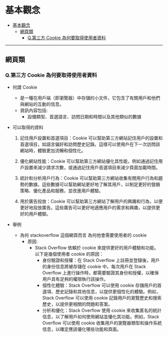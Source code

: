 # 基本觀念

- [基本觀念](#基本觀念)
  - [網頁類](#網頁類)
    - [Q.第三方 Cookie 為何要取得使用者資料](#q第三方-cookie-為何要取得使用者資料)

---

## 網頁類

### Q.第三方 Cookie 為何要取得使用者資料

- 何謂 Cookie

  - 是一種在用戶端（即瀏覽器）中存儲的小文件，它包含了有關用戶和他們與網站的互動的信息。
  - 資訊內容包括:
    - 設備類型、首選語言、訪問日期和時間以及其他類似的數據

- 可以取得的資料

  1. 記住用戶設置和首選項目：Cookie 可以幫助第三方網站記住用戶的設置和首選項目，如語言偏好和訪問歷史記錄。這樣可以使用戶在下一次訪問該網站時，體驗更加流暢和個性化。

  2. 優化網站性能：Cookie 可以幫助第三方網站優化其性能，例如通過記住用戶設置來減少請求次數，或通過記住用戶首選項目來減少頁面加載時間。

  3. 統計和分析用戶行為：Cookie 可以幫助第三方網站收集有關用戶行為和趨勢的數據。這些數據可以幫助網站更好地了解其用戶，以制定更好的營銷策略、優化產品和服務，並改進用戶體驗。

  4. 用於廣告投放：Cookie 可以幫助第三方網站了解用戶的興趣和行為，以便更好地投放廣告。這些廣告可以更好地適應用戶的需求和興趣，以提供更好的用戶體驗。

- 舉例
  - 為何 stackoverflow 這個網頁而言 為何他會需要使用者的 cookie
    - 原因:
      - Stack Overflow 依賴於 cookie 來提供更好的用戶體驗和功能。以下是幾個使用者 cookie 的原因：
        - 身份驗證和授權：在 Stack Overflow 上註冊並登錄後，用戶的身份信息將被存儲在 cookie 中。每次用戶在 Stack Overflow 上進行操作時，都需要驗證其身份和授權，以確保用戶具有足夠的權限執行該操作。
        - 個性化體驗：Stack Overflow 可以使用 cookie 存儲用戶的首選項、歷史記錄和其他信息，以提供更個性化的體驗。例如，Stack Overflow 可以使用 cookie 記錄用戶的瀏覽歷史和搜索歷史，以提供更相關的問題和答案。
        - 分析和優化：Stack Overflow 使用 cookie 來收集匿名的統計信息，以了解用戶如何使用網站並優化其功能。例如，Stack Overflow 可以使用 cookie 收集用戶的瀏覽器類型和操作系統信息，以確定應該優化哪些功能和頁面。
